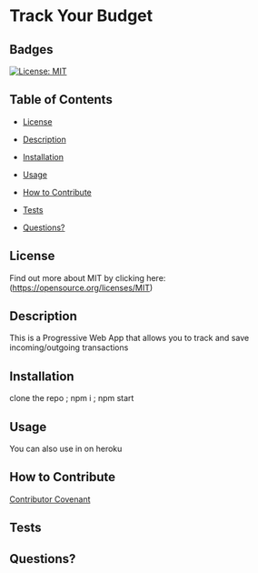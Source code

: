 # Track Your Budget


  ## Badges

  [![License: MIT](https://img.shields.io/badge/License-MIT-yellow.svg)](https://opensource.org/licenses/MIT)

  ## Table of Contents

  * [License](#license)

  * [Description](#description)

  * [Installation](#install)

  * [Usage](#usage)

  * [How to Contribute](#how-to-contribute)

  * [Tests](#tests)

  * [Questions?](#questions)

  ## License
  Find out more about MIT by clicking here:
  (https://opensource.org/licenses/MIT)

  ## Description

  This is a Progressive Web App that allows you to track and save incoming/outgoing transactions

  ## Installation

  clone the repo ; npm i ; npm start

  ## Usage

  You can also use in on heroku

  ## How to Contribute
  
   
  [Contributor Covenant](https://www.contributor-covenant.org/)

  ## Tests
  

  ## Questions?
  